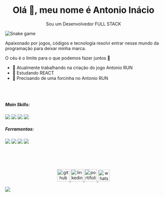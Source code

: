 <h1 align="center">Olá 👋, meu nome é Antonio Inácio</h1>
<p align="center">Sou um Desenvolvedor FULL STACK</p>

![Snake game](https://raw.githubusercontent.com/trinib/trinib/output/github-contribution-grid-snake.svg)

Apaixonado por jogos, códigos e tecnologia resolvi entrar nesse mundo da programação para deixar minha marca.

O céu é o limite para o que podemos fazer juntos 🚀

- 🔭 Atualmente trabalhando na criação do jogo Antonio RUN 
- 🌱 Estudando REACT  
- 🤔 Precisando de uma forcinha no Antonio RUN 

</br>

</br>

 ##### Main Skills:
 <img src='https://camo.githubusercontent.com/1f4c5a6cd2b9b17f7eb98d9d44268059c842b1276fcd5324d237808705c27405/68747470733a2f2f696d672e736869656c64732e696f2f62616467652f2d4a6176617363726970742d3044313131373f7374796c653d666f722d7468652d6261646765266c6f676f3d4a617661536372697074266c6f676f436f6c6f723d79656c6c6f77266c6162656c436f6c6f723d304431313137'/> <img src='https://camo.githubusercontent.com/0d00ebeca0cfc34502923c4fe29c2ff0021cfbc1119749221588c83df045dfcd/68747470733a2f2f696d672e736869656c64732e696f2f62616467652f2d48544d4c2d3044313131373f7374796c653d666f722d7468652d6261646765266c6f676f3d48544d4c35266c6162656c436f6c6f723d304431313137'/> <img src='https://camo.githubusercontent.com/9216b7616a53e8ba8c5f610cb2c2e20a01647e7a628ccb041a2f374222a97280/68747470733a2f2f696d672e736869656c64732e696f2f62616467652f2d4353532d3044313131373f7374796c653d666f722d7468652d6261646765266c6f676f3d43535333266c6f676f436f6c6f723d313537324236266c6162656c436f6c6f723d304431313137'/> <img src='https://camo.githubusercontent.com/864426c7319ead8e7e4b00df8cc5b9af577eefb2ca1c7f75497625fbdf68883b/68747470733a2f2f696d672e736869656c64732e696f2f62616467652f2d4769742d3044313131373f7374796c653d666f722d7468652d6261646765266c6f676f3d676974266c6162656c436f6c6f723d304431313137'/>

 
 ##### Ferramentas:
<img src='https://camo.githubusercontent.com/6c86cd9552825dfd3b86938682229e652504d511a894f87987db07c38c335a1e/68747470733a2f2f696d672e736869656c64732e696f2f62616467652f2d56697375616c25323053747564696f253230436f64652d3044313131373f7374796c653d666f722d7468652d6261646765266c6f676f3d76697375616c2d73747564696f2d636f6465266c6f676f436f6c6f723d303037414343266c6162656c436f6c6f723d304431313137'/> <img src='https://camo.githubusercontent.com/1df471ddaa97b20d36f63d4e4ed0dc2e0345437ebeda390c66b48d4853303282/68747470733a2f2f696d672e736869656c64732e696f2f62616467652f2d4769744875622d3044313131373f7374796c653d666f722d7468652d6261646765266c6f676f3d676974687562266c6162656c436f6c6f723d304431313137'/> <img src='https://camo.githubusercontent.com/4196bf843a318abd06b17e634417479131f3d141adb28c11dd58c9c5c7603334/68747470733a2f2f696d672e736869656c64732e696f2f62616467652f2d6669676d612d3044313131373f7374796c653d666f722d7468652d6261646765266c6f676f3d6669676d61266c6162656c436f6c6f723d304431313137'/> <img src='https://camo.githubusercontent.com/48f7839e78b407277ec3abaf05465259d50c923a9f62ad3e1096e29b558d7ad4/68747470733a2f2f696d672e736869656c64732e696f2f62616467652f2d6d6963726f736f66745f6f66666963652d3044313131373f7374796c653d666f722d7468652d6261646765266c6f676f3d6d6963726f736f66742d6f6666696365266c6162656c436f6c6f723d304431313137'/>

</br>

</br>

</br>

<p align='center'>
<a href='https://github.com/Onitoan' target='_blank'><img src='https://pnggrid.com/wp-content/uploads/2022/03/Github-Logo-White.png' alt='github' height='40'>
<a href='https://www.linkedin.com/in/antonio-inacio-037045177' target='_blank'><img src='https://i.imgur.com/GSm9wb9.png' alt='linkedin' height='40'>
<a href='https://onitoan.github.io/portifolio/' target='_blank'><img src='https://i.imgur.com/LhlAnqP.png' alt='portifolio' height='40'>
<a href='https://wa.me/55021992343401' target='_blank'><img src='https://i.imgur.com/Clop6GZ.png' alt='whatsapp' height='38'>
 </p>

<img src='https://raw.githubusercontent.com/trinib/trinib/main/.images/footer.svg'/>
